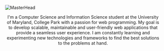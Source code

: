 ![MasterHead](https://developers.giphy.com/branch/master/static/api-512d36c09662682717108a38bbb5c57d.gif)
<p align="center">
I'm a Computer Science and Information Science student at the University of Maryland, College Park with a passion for web programming. My goal is to develop scalable, maintainable and user-friendly web applications that provide a seamless user experience. I am constantly learning and experimenting new technologies and frameworks to find the best solutions to the problems at hand. 
<br>

<br>






